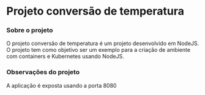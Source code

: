 # Projeto conversão de temperatura

### Sobre o projeto

O projeto conversão de temperatura é um projeto desenvolvido em NodeJS. O projeto tem como objetivo ser um exemplo para a criação de ambiente com containers e Kubernetes usando NodeJS.

### Observações do projeto

A aplicação é exposta usando a porta 8080
